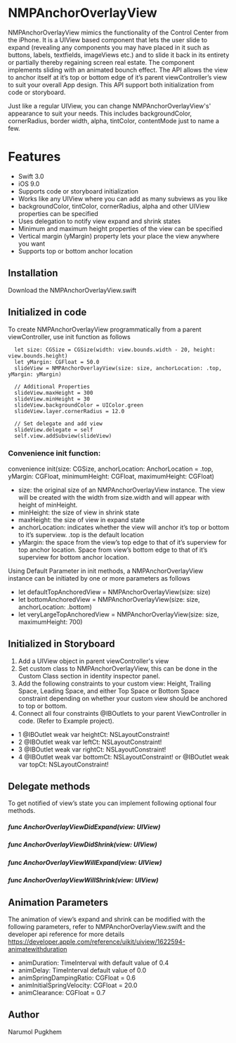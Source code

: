 # NMPAnchorOverlayView

NMPAnchorOverlayView mimics the functionality of the Control Center from the iPhone. It is a UIView based component that lets the user slide to expand (revealing any components you may have placed in it such as buttons, labels, textfields, imageViews etc.) and to slide it back in its entirety or partially thereby regaining screen real estate. The component implements sliding with an animated bounch effect. The API allows the view to anchor itself at it’s top or bottom edge of it’s parent viewController’s view to suit your overall App design. This API support both initialization from code or storyboard.

Just like a regular UIView, you can change NMPAnchorOverlayView's' appearance to suit your needs. This includes backgroundColor, cornerRadius, border width, alpha, tintColor, contentMode just to name a few.

# Features
- Swift 3.0
- iOS 9.0 
- Supports code or storyboard initialization
- Works like any UIView where you can add as many subviews as you like
- backgroundColor, tintColor, cornerRadius, alpha and other UIView properties can be specified
- Uses delegation to notify view expand and shrink states
- Minimum and maximum height properties of the view can be specified
- Vertical margin (yMargin) property lets your place the view anywhere you want
- Supports top or bottom anchor location

## Installation
Download the NMPAnchorOverlayView.swift

## Initialized in code
To create NMPAnchorOverlayView programmatically from a parent viewController, use init function as follows

      let size: CGSize = CGSize(width: view.bounds.width - 20, height: view.bounds.height)
      let yMargin: CGFloat = 50.0
      slideView = NMPAnchorOverlayView(size: size, anchorLocation: .top, yMargin: yMargin)
      
      // Additional Properties
      slideView.maxHeight = 300
      slideView.minHeight = 30
      slideView.backgroundColor = UIColor.green
      slideView.layer.cornerRadius = 12.0

      // Set delegate and add view
      slideView.delegate = self
      self.view.addSubview(slideView)

### Convenience init function:  
convenience init(size: CGSize, anchorLocation: AnchorLocation = .top, yMargin: CGFloat, minimumHeight: CGFloat, maximumHeight: CGFloat)

- size: the original size of an NMPAnchorOverlayView instance. The view will be created with the width from size.width and will appear with height of minHeight. 
- minHeight: the size of view in shrink state
- maxHeight: the size of view in expand state
- anchorLocation: indicates whether the view will anchor it’s top or bottom to it’s superview. .top is the default location
- yMargin: the space from the view’s top edge to that of it’s superview for top anchor location. Space from view’s bottom edge to that of it’s superview for bottom anchor location. 

Using Default Parameter in init methods, a NMPAnchorOverlayView instance can be initiated by one or more parameters as follows

- let defaultTopAnchoredView = NMPAnchorOverlayView(size: size)
- let bottomAnchoredView = NMPAnchorOverlayView(size: size, anchorLocation: .bottom)
- let veryLargeTopAnchoredView  = NMPAnchorOverlayView(size: size, maximumHeight: 700)

## Initialized in Storyboard
1) Add a UIView object in parent viewController's view
2) Set custom class to NMPAnchorOverlayView, this can be done in the Custom Class section in identity inspector panel. 
3) Add the following constraints to your custom view: Height, Trailing Space, Leading Space, and either Top Space or Bottom Space constraint depending on whether your custom view should be anchored to top or bottom. 
4) Connect all four constraints @IBOutlets to your parent ViewController in code. 
(Refer to Example project).

- 1   @IBOutlet weak var heightCt: NSLayoutConstraint!
- 2   @IBOutlet weak var leftCt: NSLayoutConstraint!
- 3   @IBOutlet weak var rightCt: NSLayoutConstraint!
- 4   @IBOutlet weak var bottomCt: NSLayoutConstraint! or @IBOutlet weak var topCt: NSLayoutConstraint! 

## Delegate methods
To get notified of view’s state you can implement following optional four methods.

##### func AnchorOverlayViewDidExpand(view: UIView)
##### func AnchorOverlayViewDidShrink(view: UIView)
##### func AnchorOverlayViewWillExpand(view: UIView)
##### func AnchorOverlayViewWillShrink(view: UIView)

## Animation Parameters
The animation of view’s expand and shrink can be modified with the following parameters, refer to NMPAnchorOverlayView.swift 
and the developer api reference for more details https://developer.apple.com/reference/uikit/uiview/1622594-animatewithduration
   
- animDuration: TimeInterval with default value of 0.4
- animDelay: TimeInterval default value of 0.0
- animSpringDampingRatio: CGFloat = 0.6
- animInitialSpringVelocity: CGFloat = 20.0
- animClearance: CGFloat = 0.7

## Author 
Narumol Pugkhem
